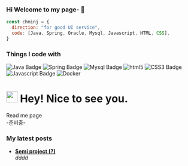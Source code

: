 ### Hi Welcome to my page- 👋

```javascript
const chminj = {
  direction: "for good UI service",
  code: [Java, Spring, Oracle, Mysql, Javascript, HTML, CSS],
}
```

<h3>Things I code with</h3>
<p>
    <img src="https://img.shields.io/badge/Java-007396?style=flat-square&amp;logo=Java&amp;logoColor=white" alt="Java Badge">
  <img src="https://img.shields.io/badge/Spring-6DB33F?style=flat-square&amp;logo=Spring&amp;logoColor=white" alt="Spring Badge">
  <img src="https://img.shields.io/badge/Mysql-4479A1?style=flat-square&amp;logo=Mysql&amp;logoColor=white" alt="Mysql Badge">
  <img alt="html5" src="https://img.shields.io/badge/-HTML5-E34F26?style=flat-square&logo=html5&logoColor=white" />
  <img src="https://img.shields.io/badge/CSS3-1572B6?style=flat-square&amp;logo=CSS3&amp;logoColor=white" alt="CSS3 Badge">
  <img src="https://img.shields.io/badge/Javascript-F7DF1E?style=flat-square&amp;logo=Javascript&amp;logoColor=black" alt="Javascript Badge">
 <img alt="Docker" src="https://img.shields.io/badge/-Docker-46a2f1?style=flat-square&logo=docker&logoColor=white" />
</p>


<h1><img src="https://emojis.slackmojis.com/emojis/images/1531849430/4246/blob-sunglasses.gif?1531849430" width="30"/> Hey! Nice to see you.</h1>


<p> Read me page </br>
    -준비중-
</p>


<h3>My latest posts</h3>
<ul>
  <li>
    <a href="#"><b>Semi project (?)</b></a><br/>
    <i>dddd</i>
</li>
</ul>
